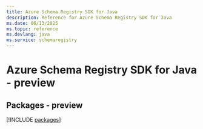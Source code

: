 ```yaml
---
title: Azure Schema Registry SDK for Java
description: Reference for Azure Schema Registry SDK for Java
ms.date: 06/13/2025
ms.topic: reference
ms.devlang: java
ms.service: schemaregistry
---
```

# Azure Schema Registry SDK for Java - preview
## Packages - preview
[!INCLUDE [packages](schema-registry-index.md)]